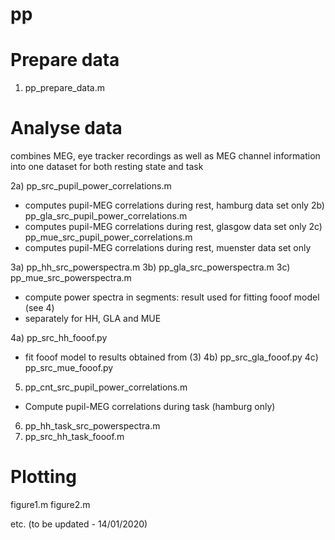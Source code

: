 # pp

# Prepare data

1) pp_prepare_data.m

# Analyse data

combines MEG, eye tracker recordings as well as MEG channel information into one dataset for both resting state and task

2a) pp_src_pupil_power_correlations.m
  - computes pupil-MEG correlations during rest, hamburg data set only
2b) pp_gla_src_pupil_power_correlations.m
  - computes pupil-MEG correlations during rest, glasgow data set only
2c) pp_mue_src_pupil_power_correlations.m
  - computes pupil-MEG correlations during rest, muenster data set only
  
3a) pp_hh_src_powerspectra.m
3b) pp_gla_src_powerspectra.m
3c) pp_mue_src_powerspectra.m
  - compute power spectra in segments: result used for fitting fooof model (see 4)
  - separately for HH, GLA and MUE
  
4a) pp_src_hh_fooof.py
  - fit fooof model to results obtained from (3)
4b) pp_src_gla_fooof.py
4c) pp_src_mue_fooof.py

5) pp_cnt_src_pupil_power_correlations.m
  - Compute pupil-MEG correlations during task (hamburg only)
6) pp_hh_task_src_powerspectra.m
7) pp_src_hh_task_fooof.m

# Plotting

figure1.m
figure2.m

etc. (to be updated - 14/01/2020)




  
